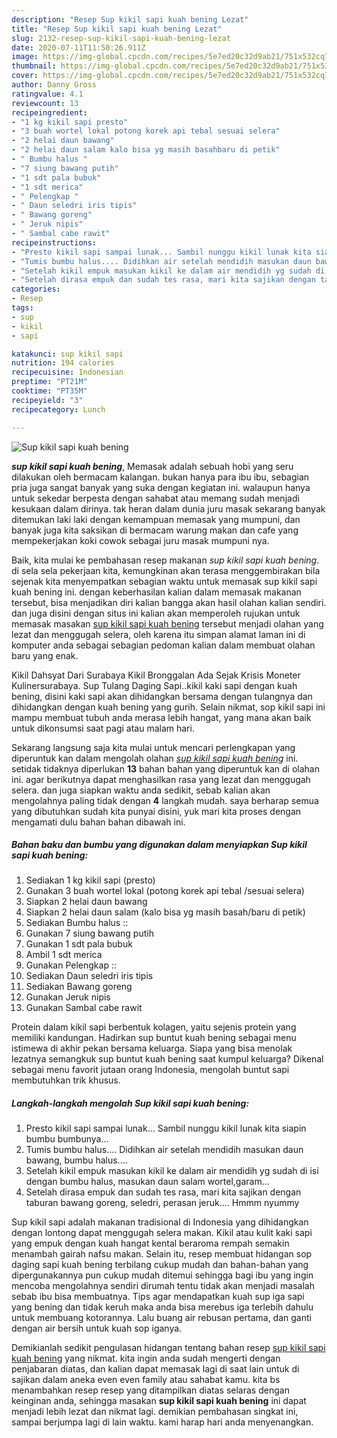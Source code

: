```yaml
---
description: "Resep Sup kikil sapi kuah bening Lezat"
title: "Resep Sup kikil sapi kuah bening Lezat"
slug: 2132-resep-sup-kikil-sapi-kuah-bening-lezat
date: 2020-07-11T11:50:26.911Z
image: https://img-global.cpcdn.com/recipes/5e7ed20c32d9ab21/751x532cq70/sup-kikil-sapi-kuah-bening-foto-resep-utama.jpg
thumbnail: https://img-global.cpcdn.com/recipes/5e7ed20c32d9ab21/751x532cq70/sup-kikil-sapi-kuah-bening-foto-resep-utama.jpg
cover: https://img-global.cpcdn.com/recipes/5e7ed20c32d9ab21/751x532cq70/sup-kikil-sapi-kuah-bening-foto-resep-utama.jpg
author: Danny Gross
ratingvalue: 4.1
reviewcount: 13
recipeingredient:
- "1 kg kikil sapi presto"
- "3 buah wortel lokal potong korek api tebal sesuai selera"
- "2 helai daun bawang"
- "2 helai daun salam kalo bisa yg masih basahbaru di petik"
- " Bumbu halus "
- "7 siung bawang putih"
- "1 sdt pala bubuk"
- "1 sdt merica"
- " Pelengkap "
- " Daun seledri iris tipis"
- " Bawang goreng"
- " Jeruk nipis"
- " Sambal cabe rawit"
recipeinstructions:
- "Presto kikil sapi sampai lunak... Sambil nunggu kikil lunak kita siapin bumbu bumbunya..."
- "Tumis bumbu halus.... Didihkan air setelah mendidih masukan daun bawang, bumbu halus...."
- "Setelah kikil empuk masukan kikil ke dalam air mendidih yg sudah di isi dengan bumbu halus, masukan daun salam wortel,garam..."
- "Setelah dirasa empuk dan sudah tes rasa, mari kita sajikan dengan taburan bawang goreng, seledri, perasan jeruk.... Hmmm nyummy"
categories:
- Resep
tags:
- sup
- kikil
- sapi

katakunci: sup kikil sapi 
nutrition: 194 calories
recipecuisine: Indonesian
preptime: "PT21M"
cooktime: "PT35M"
recipeyield: "3"
recipecategory: Lunch

---
```



![Sup kikil sapi kuah bening](https://img-global.cpcdn.com/recipes/5e7ed20c32d9ab21/751x532cq70/sup-kikil-sapi-kuah-bening-foto-resep-utama.jpg)

<b><i>sup kikil sapi kuah bening</i></b>, Memasak adalah sebuah hobi yang seru dilakukan oleh bermacam kalangan. bukan hanya para ibu ibu, sebagian pria juga sangat banyak yang suka dengan kegiatan ini. walaupun hanya untuk sekedar berpesta dengan sahabat atau memang sudah menjadi kesukaan dalam dirinya. tak heran dalam dunia juru masak sekarang banyak ditemukan laki laki dengan kemampuan memasak yang mumpuni, dan banyak juga kita saksikan di bermacam warung makan dan cafe yang mempekerjakan koki cowok sebagai juru masak mumpuni nya.

Baik, kita mulai ke pembahasan resep makanan <i>sup kikil sapi kuah bening</i>. di sela sela pekerjaan kita, kemungkinan akan terasa menggembirakan bila sejenak kita menyempatkan sebagian waktu untuk memasak sup kikil sapi kuah bening ini. dengan keberhasilan kalian dalam memasak makanan tersebut, bisa menjadikan diri kalian bangga akan hasil olahan kalian sendiri. dan juga disini dengan situs ini kalian akan memperoleh rujukan untuk memasak masakan <u>sup kikil sapi kuah bening</u> tersebut menjadi olahan yang lezat dan menggugah selera, oleh karena itu simpan alamat laman ini di komputer anda sebagai sebagian pedoman kalian dalam membuat olahan baru yang enak.

Kikil Dahsyat Dari Surabaya Kikil Bronggalan Ada Sejak Krisis Moneter Kulinersurabaya. Sup Tulang Daging Sapi..kikil kaki sapi dengan kuah bening, disini kaki sapi akan dihidangkan bersama dengan tulangnya dan dihidangkan dengan kuah bening yang gurih. Selain nikmat, sop kikil sapi ini mampu membuat tubuh anda merasa lebih hangat, yang mana akan baik untuk dikonsumsi saat pagi atau malam hari.


Sekarang langsung saja kita mulai untuk mencari perlengkapan yang diperuntuk kan dalam mengolah olahan <u><i>sup kikil sapi kuah bening</i></u> ini. setidak tidaknya diperlukan <b>13</b> bahan bahan yang diperuntuk kan di olahan ini. agar berikutnya dapat menghasilkan rasa yang lezat dan menggugah selera. dan juga siapkan waktu anda sedikit, sebab kalian akan mengolahnya paling tidak dengan <b>4</b> langkah mudah. saya berharap semua yang dibutuhkan sudah kita punyai disini, yuk mari kita proses dengan mengamati dulu bahan bahan dibawah ini.

<!--inarticleads1-->

##### Bahan baku dan bumbu yang digunakan dalam menyiapkan Sup kikil sapi kuah bening:

1. Sediakan 1 kg kikil sapi (presto)
1. Gunakan 3 buah wortel lokal (potong korek api tebal /sesuai selera)
1. Siapkan 2 helai daun bawang
1. Siapkan 2 helai daun salam (kalo bisa yg masih basah/baru di petik)
1. Sediakan  Bumbu halus ::
1. Gunakan 7 siung bawang putih
1. Gunakan 1 sdt pala bubuk
1. Ambil 1 sdt merica
1. Gunakan  Pelengkap ::
1. Sediakan  Daun seledri iris tipis
1. Sediakan  Bawang goreng
1. Gunakan  Jeruk nipis
1. Gunakan  Sambal cabe rawit


Protein dalam kikil sapi berbentuk kolagen, yaitu sejenis protein yang memiliki kandungan. Hadirkan sup buntut kuah bening sebagai menu istimewa di akhir pekan bersama keluarga. Siapa yang bisa menolak lezatnya semangkuk sup buntut kuah bening saat kumpul keluarga? Dikenal sebagai menu favorit jutaan orang Indonesia, mengolah buntut sapi membutuhkan trik khusus. 

<!--inarticleads2-->

##### Langkah-langkah mengolah Sup kikil sapi kuah bening:

1. Presto kikil sapi sampai lunak... Sambil nunggu kikil lunak kita siapin bumbu bumbunya...
1. Tumis bumbu halus.... Didihkan air setelah mendidih masukan daun bawang, bumbu halus....
1. Setelah kikil empuk masukan kikil ke dalam air mendidih yg sudah di isi dengan bumbu halus, masukan daun salam wortel,garam...
1. Setelah dirasa empuk dan sudah tes rasa, mari kita sajikan dengan taburan bawang goreng, seledri, perasan jeruk.... Hmmm nyummy


Sup kikil sapi adalah makanan tradisional di Indonesia yang dihidangkan dengan lontong dapat menggugah selera makan. Kikil atau kulit kaki sapi yang empuk dengan kuah hangat kental beraroma rempah semakin menambah gairah nafsu makan. Selain itu, resep membuat hidangan sop daging sapi kuah bening terbilang cukup mudah dan bahan-bahan yang dipergunakannya pun cukup mudah ditemui sehingga bagi ibu yang ingin mencoba mengolahnya sendiri dirumah tentu tidak akan menjadi masalah sebab ibu bisa membuatnya. Tips agar mendapatkan kuah sup iga sapi yang bening dan tidak keruh maka anda bisa merebus iga terlebih dahulu untuk membuang kotorannya. Lalu buang air rebusan pertama, dan ganti dengan air bersih untuk kuah sop iganya. 

Demikianlah sedikit pengulasan hidangan tentang bahan resep <u>sup kikil sapi kuah bening</u> yang nikmat. kita ingin anda sudah mengerti dengan penjabaran diatas, dan kalian dapat memasak lagi di saat lain untuk di sajikan dalam aneka even even family atau sahabat kamu. kita bs menambahkan resep resep yang ditampilkan diatas selaras dengan keinginan anda, sehingga masakan <b>sup kikil sapi kuah bening</b> ini dapat menjadi lebih lezat dan nikmat lagi. demikian pembahasan singkat ini, sampai berjumpa lagi di lain waktu. kami harap hari anda menyenangkan.
